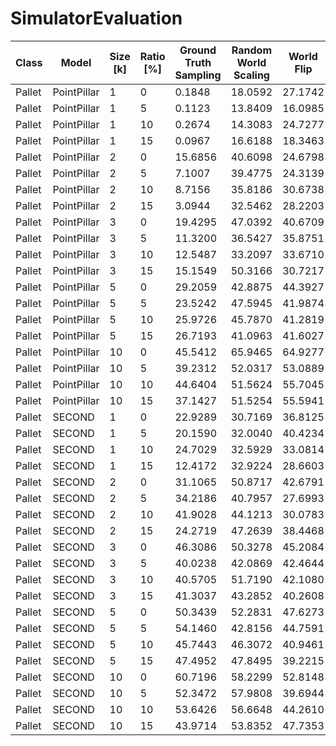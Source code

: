 # SimulatorEvaluation

| Class  | Model       | Size [k] | Ratio [%] | Ground <br> Truth  <br> Sampling | Random <br> World  <br> Scaling | World <br> Flip | Random <br> Local  <br> Noise | Random <br> Local  <br> Dropout | Random <br> Local  <br> Outlier | Full <br> Augmentation |
|--------|-------------|----------|-----------|----------------------------------|---------------------------------|-----------------|-------------------------------|---------------------------------|---------------------------------|------------------------|
| Pallet | PointPillar | 1        | 0         | 0.1848                           | 18.0592                         | 27.1742         | 0.5753                        | 1.3525                          | 0.4065                          | 42.7356                |
| Pallet | PointPillar | 1        | 5         | 0.1123                           | 13.8409                         | 16.0985         | 0.4545                        | 1.3300                          | 1.7004                          | 41.1420                |
| Pallet | PointPillar | 1        | 10        | 0.2674                           | 14.3083                         | 24.7277         | 0.1254                        | 0.9657                          | 0.1833                          | 42.0216                |
| Pallet | PointPillar | 1        | 15        | 0.0967                           | 16.6188                         | 18.3463         | 0.4132                        | 0.0668                          | 0.7576                          | 45.8677                |
| Pallet | PointPillar | 2        | 0         | 15.6856                          | 40.6098                         | 24.6798         | 20.3194                       | 22.0570                         | 22.5138                         | 42.2081                |
| Pallet | PointPillar | 2        | 5         | 7.1007                           | 39.4775                         | 24.3139         | 16.3909                       | 10.5829                         | 24.0982                         | 42.5953                |
| Pallet | PointPillar | 2        | 10        | 8.7156                           | 35.8186                         | 30.6738         | 8.7944                        | 15.6918                         | 13.3280                         | 44.6112                |
| Pallet | PointPillar | 2        | 15        | 3.0944                           | 32.5462                         | 28.2203         | 12.0490                       | 13.1969                         | 17.4721                         | 46.0634                |
| Pallet | PointPillar | 3        | 0         | 19.4295                          | 47.0392                         | 40.6709         | 27.4795                       | 32.6305                         | 27.4533                         | 48.6457                |
| Pallet | PointPillar | 3        | 5         | 11.3200                          | 36.5427                         | 35.8751         | 20.2018                       | 27.2798                         | 22.3575                         | 47.4188                |
| Pallet | PointPillar | 3        | 10        | 12.5487                          | 33.2097                         | 33.6710         | 23.1891                       | 25.0467                         | 22.8750                         | 49.2258                |
| Pallet | PointPillar | 3        | 15        | 15.1549                          | 50.3166                         | 30.7217         | 17.0444                       | 22.2972                         | 18.8378                         | 45.4199                |
| Pallet | PointPillar | 5        | 0         | 29.2059                          | 42.8875                         | 44.3927         | 31.4112                       | 32.7949                         | 34.3186                         | 59.9754                |
| Pallet | PointPillar | 5        | 5         | 23.5242                          | 47.5945                         | 41.9874         | 30.8269                       | 29.8319                         | 21.3946                         | 48.2215                |
| Pallet | PointPillar | 5        | 10        | 25.9726                          | 45.7870                         | 41.2819         | 41.5855                       | 38.3933                         | 31.2631                         | 46.0505                |
| Pallet | PointPillar | 5        | 15        | 26.7193                          | 41.0963                         | 41.6027         | 27.0210                       | 32.5719                         | 28.4647                         | 45.1455                |
| Pallet | PointPillar | 10       | 0         | 45.5412                          | 65.9465                         | 64.9277         | 53.8486                       | 60.3572                         | 45.2974                         | 70.4116                |
| Pallet | PointPillar | 10       | 5         | 39.2312                          | 52.0317                         | 53.0889         | 44.5740                       | 47.1679                         | 38.5255                         | 65.6420                |
| Pallet | PointPillar | 10       | 10        | 44.6404                          | 51.5624                         | 55.7045         | 47.6889                       | 46.2897                         | 40.8065                         | 52.9762                |
| Pallet | PointPillar | 10       | 15        | 37.1427                          | 51.5254                         | 55.5941         | 38.7341                       | 47.9196                         | 42.9321                         | 54.0365                |
| Pallet | SECOND      | 1        | 0         | 22.9289                          | 30.7169                         | 36.8125         | 17.8352                       | 25.3324                         | 31.4185                         | 38.7986                |
| Pallet | SECOND      | 1        | 5         | 20.1590                          | 32.0040                         | 40.4234         | 17.5284                       | 17.2328                         | 27.7200                         | 37.2407                |
| Pallet | SECOND      | 1        | 10        | 24.7029                          | 32.5929                         | 33.0814         | 22.4117                       | 20.8993                         | 20.6595                         | 39.4635                |
| Pallet | SECOND      | 1        | 15        | 12.4172                          | 32.9224                         | 28.6603         | 24.7167                       | 22.4417                         | 17.3499                         | 44.2024                |
| Pallet | SECOND      | 2        | 0         | 31.1065                          | 50.8717                         | 42.6791         | 36.0164                       | 36.1231                         | 38.8292                         | 46.8974                |
| Pallet | SECOND      | 2        | 5         | 34.2186                          | 40.7957                         | 27.6993         | 37.2669                       | 30.8638                         | 31.8678                         | 45.9364                |
| Pallet | SECOND      | 2        | 10        | 41.9028                          | 44.1213                         | 30.0783         | 34.6972                       | 39.7534                         | 37.8537                         | 42.3958                |
| Pallet | SECOND      | 2        | 15        | 24.2719                          | 47.2639                         | 38.4468         | 37.2181                       | 30.9481                         | 30.4668                         | 46.0679                |
| Pallet | SECOND      | 3        | 0         | 46.3086                          | 50.3278                         | 45.2084         | 32.8581                       | 35.9445                         | 41.9639                         | 54.3904                |
| Pallet | SECOND      | 3        | 5         | 40.0238                          | 42.0869                         | 42.4644         | 36.2032                       | 33.4008                         | 40.3357                         | 56.8189                |
| Pallet | SECOND      | 3        | 10        | 40.5705                          | 51.7190                         | 42.1080         | 42.3919                       | 34.6020                         | 37.2713                         | 56.1864                |
| Pallet | SECOND      | 3        | 15        | 41.3037                          | 43.2852                         | 40.2608         | 38.4756                       | 36.0809                         | 31.3275                         | 53.1794                |
| Pallet | SECOND      | 5        | 0         | 50.3439                          | 52.2831                         | 47.6273         | 45.6690                       | 42.4319                         | 48.7249                         | 50.4126                |
| Pallet | SECOND      | 5        | 5         | 54.1460                          | 42.8156                         | 44.7591         | 43.0905                       | 38.3963                         | 48.3773                         | 52.0548                |
| Pallet | SECOND      | 5        | 10        | 45.7443                          | 46.3072                         | 40.9461         | 42.8853                       | 44.4350                         | 43.4964                         | 51.0463                |
| Pallet | SECOND      | 5        | 15        | 47.4952                          | 47.8495                         | 39.2215         | 43.5476                       | 37.1328                         | 42.5514                         | 50.5017                |
| Pallet | SECOND      | 10       | 0         | 60.7196                          | 58.2299                         | 52.8148         | 51.7373                       | 54.1994                         | 52.2043                         | 66.2813                |
| Pallet | SECOND      | 10       | 5         | 52.3472                          | 57.9808                         | 39.6944         | 49.6950                       | 51.1654                         | 48.5633                         | 63.3680                |
| Pallet | SECOND      | 10       | 10        | 53.6426                          | 56.6648                         | 44.2610         | 45.6163                       | 53.6891                         | 48.7519                         | 60.9575                |
| Pallet | SECOND      | 10       | 15        | 43.9714                          | 53.8352                         | 47.7353         | 46.6015                       | 44.7869                         | 48.4505                         | 59.5455                |